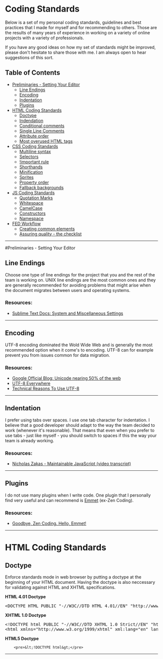 # Coding Standards
Below is a set of my personal coding standards, guidelines and best practices that I made for myself and for recommending to others. Those are the results of many years of experience in working on a variety of online projects with a variety of professionals.

If you have any good ideas on how my set of standards might be improved, please don't hesitate to share those with me. I am always open to hear suggestions of this sort.

## Table of Contents
<ul>
	<li><a href="#preliminaries---setting-your-editor">Preliminaries - Setting Your Editor</a>
		<ul>
			<li><a href="#line-endings">Line Endings</a></li>
			<li><a href="#encoding">Encoding</a></li>
			<li><a href="#indentation">Indentation</a></li>
			<li><a href="#plugins">Plugins</a></li>
		</ul>
	</li>
	<li><a href="#html-coding-standards">HTML Coding Standards</a>
		<ul>
			<li><a href="#doctype">Doctype</a></li>
			<li><a href="#">Indendation</a></li>
			<li><a href="#">Conditional comments</a></li>
			<li><a href="#">Single Line Comments</a></li>
			<li><a href="#">Attribute order</a></li>
			<li><a href="#">Most overused HTML tags</a></li>
		</ul>
	</li>
	<li><a href="#css">CSS Coding Standards</a>
		<ul>
			<li><a href="#">Multiline syntax</a></li>
			<li><a href="#">Selectors</a></li>
			<li><a href="#">!important rule</a></li>
			<li><a href="#">Shorthands</a></li>
			<li><a href="#">Minification</a></li>
			<li><a href="#">Sprites</a></li>
			<li><a href="#">Property order</a></li>
			<li><a href="#">Fallback backgrounds</a></li>
		</ul>
	</li>
	<li><a href="#js">JS Coding Standards</a>
		<ul>
			<li><a href="#">Quotation Marks</a></li>
			<li><a href="#">Whitespace</a></li>
			<li><a href="#">CamelCase</a></li>
			<li><a href="#">Constructors</a></li>
			<li><a href="#">Namespace</a></li>
		</ul>
	</li>
	<li><a href="#workflow">FED Workflow</a>
		<ul>
			<li><a href="#">Creating common elements</a></li>
			<li><a href="#">Assuring quality - the checklist</a></li>
		</ul>
	</li>
</ul>

***

#Preliminaries - Setting Your Editor
## Line Endings
Choose one type of line endings for the project that you and the rest of the team is working on. UNIX line endings are the most common ones and they are generally recommended for avoiding problems that might arise when the document migrates between users and operating systems.

### Resources:
* <a target="_blank" href="http://docs.sublimetext.info/en/latest/reference/settings.html#system-and-miscellaneous-settings">Sublime Text Docs: System and Miscellaneous Settings</a>


***


## Encoding
UTF-8 encoding dominated the Wold Wide Web and is generally the most recommended option when it come's to encoding. UTF-8 can for example prevent you from issues common for data migration.

### Resources:
* <a target="_blank" href="http://googleblog.blogspot.com/2010/01/unicode-nearing-50-of-web.html">Google Official Blog: Unicode nearing 50% of the web</a>
* <a target="_blank" href="http://www.utf8everywhere.org/">UTF-8 Everywhere</a>
* <a target="_blank" href="http://annevankesteren.nl/2009/09/utf-8-reasons">Technical Reasons To Use UTF-8</a>


***


## Indentation
I prefer using tabs over spaces. I use one tab character for indentation. I believe that a good developer should adapt to the way the team decided to work (whenever it's reasonable). That means that even when you prefer to use tabs - just like myself - you should switch to spaces if this the way your team is already working.

### Resources:
* <a target="_blank" href="http://chimera.labs.oreilly.com/books/1234000001640/ch01.html#you_sho">Nicholas Zakas - Maintainable JavaScript (video transcript)</a>


***


## Plugins
I do not use many plugins when I write code. One plugin that I personally find very useful and can recommend is <a target="_blank" href="http://docs.emmet.io/">Emmet</a> (ex-Zen Coding).

### Resources:
* <a target="_blank" href="http://coding.smashingmagazine.com/2013/03/26/goodbye-zen-coding-hello-emmet/">Goodbye, Zen Coding. Hello, Emmet!</a>


***


# HTML Coding Standards
## Doctype
Enforce standards mode in web browser by putting a doctype at the beginning of your HTML document. Having the doctype is also neccessary for validating against HTML and XHTML specifications.

__HTML 4.01 Doctype__
<div class="highlight highlight-HTML">
	<pre>&lt;DOCTYPE HTML PUBLIC "-//W3C//DTD HTML 4.01//EN" "http://www.w3.org/TR/html4/strict.dtd"&gt;</pre>
</div>

__XHTML 1.0 Doctype__
<div class="highlight highlight-HTML">
	<pre>&lt;!DOCTYPE html PUBLIC "-//W3C//DTD XHTML 1.0 Strict//EN" "http://www.w3.org/TR/xhtml1/DTD/xhtml1-strict.dtd"&gt;
&lt;html xmlns="http://www.w3.org/1999/xhtml" xml:lang="en" lang="en"&gt;</pre>
</div>

__HTML5 Doctype__
```
	<pre>&lt;!DOCTYPE html&gt;</pre>
```


***

